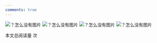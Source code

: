 ```yaml
---
comments: true
---
```



![？怎么没有图片](../figures/EE2003F_页面_67.png)
![？怎么没有图片](../figures/EE2003F_页面_68.png)
![？怎么没有图片](../figures/EE2003F_页面_69.png)
![？怎么没有图片](../figures/EE2003F_页面_70.png)


<span id="busuanzi_container_page_pv">本文总阅读量 <span id="busuanzi_value_page_pv"></span> 次</span>